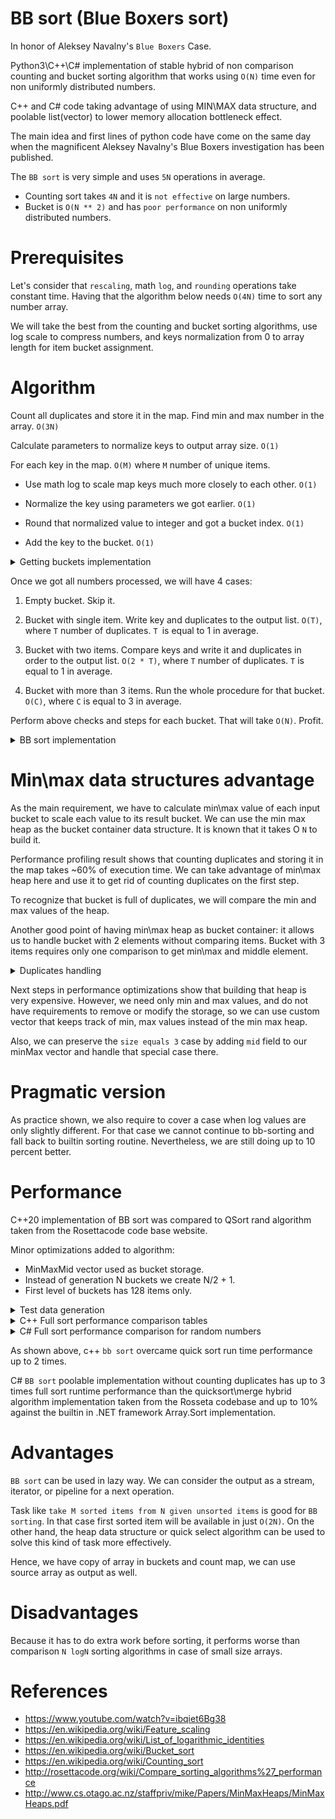 # BB sort (Blue Boxers sort)

In honor of Aleksey Navalny's ``Blue Boxers`` Case.

Python3\C++\C# implementation of stable hybrid of non comparison counting and bucket sorting algorithm that works using ``O(N)`` time even for non uniformly distributed numbers.

C++ and C# code taking advantage of using MIN\MAX data structure, and poolable list(vector) to lower memory allocation bottleneck effect.

The main idea and first lines of python code have come on the same day when the magnificent Aleksey Navalny's Blue Boxers investigation has been published. 

The ``BB sort`` is very simple and uses ``5N`` operations in average. 

- Counting sort takes ``4N`` and it is ``not effective`` on large numbers.
- Bucket is ``O(N ** 2)`` and has ``poor performance`` on non uniformly distributed numbers.

# Prerequisites

Let's consider that ``rescaling``, math ``log``, and ``rounding`` operations take constant time. Having that the algorithm below needs ``O(4N)`` time to sort any number array. 

We will take the best from the counting and bucket sorting algorithms, use log scale to compress numbers, and keys normalization from 0 to array length for item bucket assignment.

# Algorithm

Count all duplicates and store it in the map. Find min and max number in the array. ``O(3N)``

Calculate parameters to normalize keys to output array size. ``O(1)``

For each key in the map. ``O(M)`` where ``M`` number of unique items.

- Use math log to scale map keys much more closely to each other. ``O(1)``

- Normalize the key using parameters we got earlier. ``O(1)``

- Round that normalized value to integer and got a bucket index. ``O(1)``

- Add the key to the bucket. ``O(1)``

<details>
		<summary> Getting buckets implementation </summary>
  
  ```python

      def Get_buckets(items, count, count_map):

        def Get_log(x):            
            if abs(x) < 2: return x
            return math.log2(x) if x > 0 else -math.log2(abs(x))

        def Get_linear_transform_params(x1, x2, y1, y2):
            dx = x1 - x2
            if dx == 0: return 0, 0
            a = (y1 - y2) / dx
            b = y1 - (a * x1)
            return a, b

        min_element, max_element, size =  min(items), max(items), count

        a, b     = Get_linear_transform_params(Get_log(min_element), Get_log(max_element), 0, size - 1)
        buckets  = [None] * size

        for item in items: count_map[item] += 1 

        for key in count_map.keys(): 
            # ApplyLinearTransform    
            index = int((a *  Get_log(key)) + b) 
            bucket = buckets[index]
            if bucket:  bucket.append(key)
            else:  buckets[index] =  [key]
        return buckets
   ```  
	
</details>

Once we got all numbers processed, we will have 4 cases: 

1. Empty bucket. Skip it.

2. Bucket with single item. Write key and duplicates to the output list. ``O(T)``, where ``T`` number of duplicates. ``T ``is equal to 1 in average.

3. Bucket with two items. Compare keys and write it and duplicates in order to the output list. ``O(2 * T)``, where ``T`` number of duplicates. ``T`` is equal to 1 in average.

4. Bucket with more than 3 items. Run the whole procedure for that bucket. ``O(C)``, where ``C`` is equal to 3 in average. 

Perform above checks and steps for each bucket. That will take ``O(N)``. Profit. 

<details>
		<summary> BB sort implementation </summary>
  
  ```python

      def BB_sort_core(enumerable, count, output): 

        def Fill_stream(val, output, count_map): 
            for j in range(count_map[val]): output.append(val)

        count_map = defaultdict(int)
        buckets   = Get_buckets(enumerable, count, count_map)

        for bucket in buckets:
            if bucket:
                bucket_count = len(bucket)
                if bucket_count   == 1: Fill_stream(bucket[0], output, count_map)        
                elif bucket_count == 2:
                    b1, b2 = bucket[0], bucket[1]
                    if b1 > b2: b1, b2 = b2, b1
                    Fill_stream(b1, output, count_map)
                    Fill_stream(b2, output, count_map)        
                else:  BB_sort_core(bucket, bucket_count, output)
   ```  
	
</details>

# Min\max data structures advantage

As the main requirement, we have to calculate min\max value of each input bucket to scale each value to its result bucket. We can use the min max heap as the bucket container data structure. It is known that it takes O ``N`` to build it.

Performance profiling result shows that counting duplicates and storing it in the map takes ~60% of execution time. We can take advantage of min\max heap here and use it to get rid of counting duplicates on the first step.  

To recognize that bucket is full of duplicates, we will compare the min and max values of the heap. 

Another good point of having min\max heap as bucket container: it allows us to handle bucket with 2 elements without comparing items. Bucket with 3 items requires only one comparison to get min\max and middle element.

<details>
		<summary> Duplicates handling </summary>
  
  ```csharp

     int case1(Stack<MinMaxHeap<T>> st,
                  MinMaxHeap<T> top,
                  List<T> output,
                  int index)
        {
            fillStream(ref top.At(0), output, index, top.Count);

            return top.Count;
        }

    int caseN(Stack<MinMaxHeap<T>> st,
                    MinMaxHeap<T> top,
                    List<T> output,
                    int index)
        {
            var allDuplicates = EqualityComparer<T>.Default.Equals(top.At(0), top.At(1));

            if (allDuplicates)
            {
                return case1(st, top, output, index);
            }

            var count = (top.Count / 2) + 1;

            var newBuckets = new PoolList<MinMaxHeap<T>>(count, count, count);

            getBuckets(ref top.FindMin(), ref top.FindMax(), top, newBuckets, count);

            for (int i = newBuckets.Count - 1; i >= 0; --i)
            {
                var minMaxHeap = newBuckets[i];
                
                if (minMaxHeap != null)
                {
                    st.Push(minMaxHeap);
                }
            }
            return 0;
        }

   ```  
	
</details>

Next steps in performance optimizations show that building that heap is very expensive. However, we need only min and max values, and do not have requirements to remove or modify the storage, so we can use custom vector that keeps track of min, max values instead of the min max heap.

Also, we can preserve the ```size equals 3``` case by adding ```mid``` field to our minMax vector and handle that special case there.

# Pragmatic version

As practice shown, we also require to cover a case when log values are only slightly different. For that case we cannot continue to bb-sorting and fall back to builtin sorting routine. Nevertheless, we are still doing up to 10 percent better.

# Performance 

C++20 implementation of BB sort was compared to QSort rand algorithm taken from the Rosettacode code base website.

Minor optimizations added to algorithm:
- MinMaxMid vector used as bucket storage.
- Instead of generation N buckets we create N/2 + 1.
- First level of buckets has 128 items only.

<details>
		<summary> Test data generation </summary>

  ```cpp
        tests.push_back(sample(range<T>(-100000, 100000), 1000));
        tests.push_back(sample(range<T>(-100000, 100000), 10000));
        tests.push_back(sample(range<T>(-100000, 100000), 100000));
        tests.push_back(sample(range<T>(-100000, 100000), 1000000));
        tests.push_back(sample(range<T>(-100000, 100000), 10000000));
        tests.push_back(sample(range<T>(-100000, 100000), 100000000));
        tests.push_back(sample(range<T>(-100000, 100000), 2000000000));
 
//generation methods

template <typename T>
std::vector<T> range(T start, T end){

    std::vector<T> t;
    for (int i = start; i < end; ++i) {
        t.push_back(i);
    }

    return t;
}

template <typename T>
std::vector<T> sample(std::vector<T> population, long long count){

    std::vector<T> result;

    while (result.size() <= count) {

        std::vector<T> sampled;

        std::sample(population.begin(),
                    population.end(),
                    std::back_inserter(sampled),
                    count,
                    std::mt19937{std::random_device{}()});

        for(auto i: sampled){
            result.push_back(i);
        }
    }
    return result;
}
  ```  


</details>

<details>
		<summary> C++ Full sort performance comparison tables </summary>

 ``OS``: Win10 Pro, ``CPU``: AMD Ryzen 7 4800H, ``RAM``: 64.0 GB, ``--O3``


``int:``

| case |    N         |    qsort (ns) |   bb sort (ns )  |
|------|--------------|---------------|------------------|
|   1  |     200 000  |     15 625 700 |    15 625 900   |
|   2  |   1 200 000  |     62 519 700 |    41 278 700   |
|   3  |  10 200 000  |    532 424 800 |   341 380 000   |
|   4  | 100 200 000  |  5 124 005 200 | 3 523 796 800   |
 
``double:``

| case |    N         |    qsort (ns) |      bb sort (ns )   |
|------|--------------|---------------|----------------------|
|   1  | 200 000      |     15 623 500 |      15 627 100     |
|   2  | 1 200 000    |     78 132 400 |      46 868 700     |
|   3  | 10 200 000   |    689 186 500 |     385 274 200     |
|   4  | 100 200 000  |  6 499 938 500 |   4 333 235 300     |

``float:``

| case |    N         |    qsort (ns)  |      bb sort (ns )   |
|------|--------------|----------------|----------------------|
|   1  | 200 000      |     15 629 900 |      15 633 500      |
|   2  | 1 200 000    |     93 750 000 |      25 944 600      |
|   3  | 10 200 000   |    703 174 200 |     337 268 600      |
|   4  | 100 200 000  |  6 523 601 000 |   3 546 221 800      |

</details>


<details>
		<summary> C# Full sort performance comparison for random numbers </summary>

 ``OS``: Win10 Pro, ``CPU``: AMD Ryzen 7 4800H, ``RAM``: 64.0 GB, ``--O3``


``int:``

| case |    N         |    qsort (ms)  |      bb sort (ms )   |  builtin (ms )   |
|------|--------------|----------------|----------------------|------------------|
|   1  |    100 001   |        27      |         4            |    6             | 
|   2  |  1 000 001   |       424      |        56            |    63            |
|   3  |  1 048 576   |       339      |        58            |    63            |


``float:``

| case |    N         |    qsort (ms)  |      bb sort (ms )   |  builtin (ms )   |
|------|--------------|----------------|----------------------|------------------|
|   1  |    100 001   |        39      |         6            |    7             | 
|   2  |  1 000 001   |       453      |        70            |    78            |
|   3  |  1 048 576   |        463     |        76            |    83            |

</details>

As shown above, c++ ``bb sort`` overcame quick sort run time performance up to 2 times.

C# ``BB sort`` poolable implementation without counting duplicates has up to 3 times full sort runtime performance than the quicksort\merge hybrid algorithm implementation taken from the Rosseta codebase and up to 10% against the builtin in .NET framework Array.Sort implementation.

# Advantages

``BB sort`` can be used in lazy way. We can consider the output as a stream, iterator, or pipeline for a next operation.

Task like ``take M sorted items from N given unsorted items`` is good for ``BB sorting``. In that case first sorted item will be available in just ``O(2N)``. On the other hand, the heap data structure or quick select algorithm can be used to solve this kind of task more effectively.

Hence, we have copy of array in buckets and count map, we can use source array as output as well.

# Disadvantages

Because it has to do extra work before sorting, it performs worse than comparison ``N logN`` sorting algorithms in case of small size arrays.

# References

- https://www.youtube.com/watch?v=ibqiet6Bg38
- https://en.wikipedia.org/wiki/Feature_scaling
- https://en.wikipedia.org/wiki/List_of_logarithmic_identities
- https://en.wikipedia.org/wiki/Bucket_sort
- https://en.wikipedia.org/wiki/Counting_sort
- http://rosettacode.org/wiki/Compare_sorting_algorithms%27_performance
- http://www.cs.otago.ac.nz/staffpriv/mike/Papers/MinMaxHeaps/MinMaxHeaps.pdf
